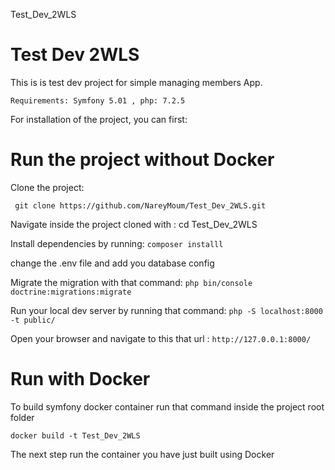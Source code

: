  Test_Dev_2WLS

# Test Dev 2WLS

This is is test dev project for simple managing members App.

```
Requirements: Symfony 5.01 , php: 7.2.5 
```

 
 For installation of the project, you can first: 


# Run the project without Docker 

Clone the project: 
```
 git clone https://github.com/NareyMoum/Test_Dev_2WLS.git
```

 Navigate inside the project cloned with : cd Test_Dev_2WLS


 Install dependencies  by running:  ```composer installl```


 change the .env file and add you database config



 Migrate the migration with that command: ```php bin/console doctrine:migrations:migrate```



 Run your local dev server by running that command: ```php -S localhost:8000 -t public/```


Open your browser and navigate to this that url : ```http://127.0.0.1:8000/```

# Run with Docker

To build symfony docker container run that command inside the project root folder

```docker build -t Test_Dev_2WLS```

The next step run the container you have just built using Docker

```docker run -it -p 8000:8000 Test_Dev_2WLS"

